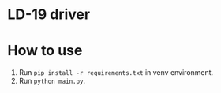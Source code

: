 # LD-19 driver

# How to use

1. Run `pip install -r requirements.txt` in venv environment.
2. Run `python main.py`.
